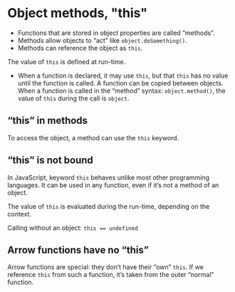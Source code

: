 # Object methods, "this"

- Functions that are stored in object properties are called “methods”.
- Methods allow objects to “act” like `object.doSomething()`.
- Methods can reference the object as `this`.

The value of `this` is defined at run-time.

- When a function is declared, it may use `this`, but that `this` has no value until the function is called.
A function can be copied between objects.
When a function is called in the “method” syntax: `object.method()`, the value of `this` during the call is `object`.

## “this” in methods

To access the object, a method can use the `this` keyword.

## “this” is not bound

In JavaScript, keyword `this` behaves unlike most other programming languages. It can be used in any function, even if it’s not a method of an object.

The value of `this` is evaluated during the run-time, depending on the context.

Calling without an object: `this == undefined`

## Arrow functions have no “this”

Arrow functions are special: they don’t have their “own” `this`. If we reference `this` from such a function, it’s taken from the outer “normal” function.


